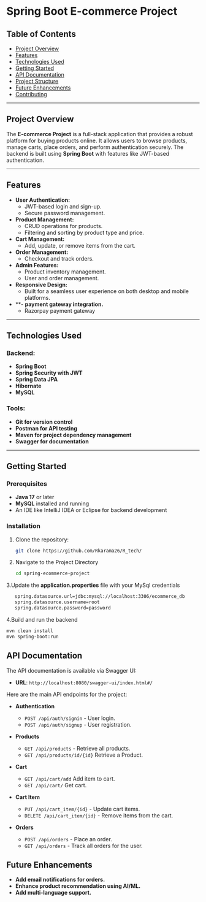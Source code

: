 # Spring Boot E-commerce Project

## Table of Contents
- [Project Overview](#project-overview)
- [Features](#features)
- [Technologies Used](#technologies-used)
- [Getting Started](#getting-started)
- [API Documentation](#api-documentation)
- [Project Structure](#project-structure)
- [Future Enhancements](#future-enhancements)
- [Contributing](https://github.com/Rkarama26/R-tech-frontend)

---

## Project Overview
The **E-commerce Project** is a full-stack application that provides a robust platform for buying products online. It allows users to browse products, manage carts, place orders, and perform authentication securely. The backend is built using **Spring Boot** with features like JWT-based authentication.

---

## Features
- **User Authentication:**
  - JWT-based login and sign-up.
  - Secure password management.
- **Product Management:**
  - CRUD operations for products.
  - Filtering and sorting by product type and price.
- **Cart Management:**
  - Add, update, or remove items from the cart.
- **Order Management:**
  - Checkout and track orders.
- **Admin Features:**
  - Product inventory management.
  - User and order management.
- **Responsive Design:** 
  - Built for a seamless user experience on both desktop and mobile platforms.
- **- **payment gateway integration.**
  - Razorpay payment gateway 


---

## Technologies Used
### Backend:
- **Spring Boot**
- **Spring Security with JWT**
- **Spring Data JPA**
- **Hibernate**
- **MySQL**

### Tools:
- **Git for version control**
- **Postman for API testing**
- **Maven for project dependency management**
- **Swagger for documentation**

---

## Getting Started

### Prerequisites
- **Java 17** or later
- **MySQL** installed and running
- An IDE like IntelliJ IDEA or Eclipse for backend development

### Installation
1. Clone the repository:
   ```bash
   git clone https://github.com/Rkarama26/R_tech/ 
   ```
2. Navigate to the Project Directory
   ```bash
   cd spring-ecommerce-project
    ```
3.Update the **application.properties** file with your MySql credentials
```bash
   spring.datasource.url=jdbc:mysql://localhost:3306/ecommerce_db
   spring.datasource.username=root
   spring.datasource.password=password
```
4.Build and run the backend
```bash
mvn clean install
mvn spring-boot:run
```

## API Documentation
The API documentation is available via Swagger UI:

- **URL**: `http://localhost:8080/swagger-ui/index.html#/`

Here are the main API endpoints for the project:

- **Authentication**
  - `POST /api/auth/signin` - User login.
  - `POST /api/auth/signup` - User registration.

- **Products**
  - `GET /api/products` - Retrieve all products.
  - `GET /api/products/id/{id}` Retrieve a Product.

- **Cart**
   - `GET /api/cart/add` Add item to cart.
   - `GET /api/cart/`  Get cart.

- **Cart Item**
  - `PUT /api/cart_item/{id}` - Update cart items.
  - `DELETE /api/cart_item/{id}` - Remove items from the cart.

- **Orders**
  - `POST /api/orders` - Place an order.
  - `GET /api/orders` - Track all orders for the user.

 
## Future Enhancements
- **Add email notifications for orders.**
- **Enhance product recommendation using AI/ML.**
- **Add multi-language support.**



